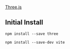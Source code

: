 [Three.js](https://threejs.org/)

## Initial Install

```
npm install --save three

npm install --save-dev vite
```